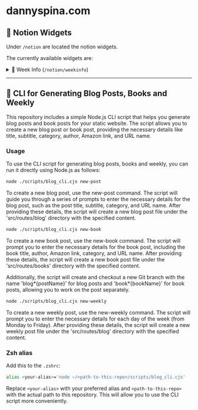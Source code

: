 # dannyspina.com

## 📝 Notion Widgets

Under `/notion` are located the notion widgets.

The currently available widgets are:

<details>
  <summary>📅 Week Info (<code>/notion/weekinfo</code>)</summary>
  Information about the current day, week, year, and quarter:

![week info screenshot](./static/images/weekinfo_widget.png)

</details>

---

## 🚀 CLI for Generating Blog Posts, Books and Weekly

This repository includes a simple Node.js CLI script that helps you generate blog posts and book posts for your static website. The script allows you to create a new blog post or book post, providing the necessary details like title, subtitle, category, author, Amazon link, and URL name.

### Usage

To use the CLI script for generating blog posts, books and weekly, you can run it directly using Node.js as follows:

```bash
node ./scripts/blog_cli.cjs new-post
```

To create a new blog post, use the new-post command. The script will guide you through a series of prompts to enter the necessary details for the blog post, such as the post title, subtitle, category, and URL name. After providing these details, the script will create a new blog post file under the 'src/routes/blog' directory with the specified content.

```bash
node ./scripts/blog_cli.cjs new-book
```

To create a new book post, use the new-book command. The script will prompt you to enter the necessary details for the book post, including the book title, author, Amazon link, category, and URL name. After providing these details, the script will create a new book post file under the 'src/routes/books' directory with the specified content.

Additionally, the script will create and checkout a new Git branch with the name 'blog*{postName}' for blog posts and 'book*{bookName}' for book posts, allowing you to work on the post separately.

```bash
node ./scripts/blog_cli.cjs new-weekly
```

To create a new weekly post, use the new-weekly command. The script will prompt you to enter the necessary details for each day of the week (from Monday to Friday). After providing these details, the script will create a new weekly post file under the 'src/routes/blog' directory with the specified content.

### Zsh alias

Add this to the `.zshrc`:

```bash
alias <your-alias>='node ~/<path-to-this-repo>/scripts/blog_cli.cjs'
```

Replace `<your-alias>` with your preferred alias and `<path-to-this-repo>` with the actual path to this repository. This will allow you to use the CLI script more conveniently.
